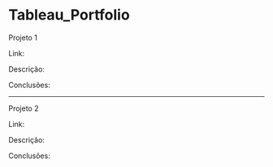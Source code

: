 # Tableau_Portfolio

Projeto 1

Link:

Descrição:   

Conclusões:  
  

 
------------------------------------------------------------------------------------------
Projeto 2

Link:

Descrição:

Conclusões:
